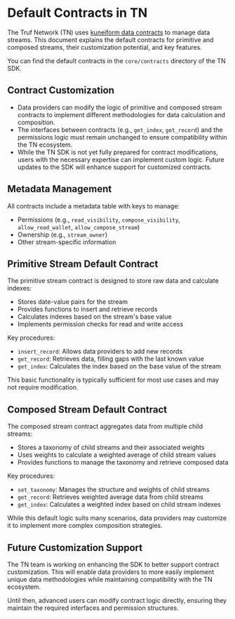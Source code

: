 # Default Contracts in TN

The Truf Network (TN) uses [kuneiform data contracts](https://docs.kwil.com/docs/kuneiform/introduction) to manage data streams. This document explains the default contracts for primitive and composed streams, their customization potential, and key features.

You can find the default contracts in the `core/contracts` directory of the TN SDK.

## Contract Customization

- Data providers can modify the logic of primitive and composed stream contracts to implement different methodologies for data calculation and composition.
- The interfaces between contracts (e.g., `get_index`, `get_record`) and the permissions logic must remain unchanged to ensure compatibility within the TN ecosystem.
- While the TN SDK is not yet fully prepared for contract modifications, users with the necessary expertise can implement custom logic. Future updates to the SDK will enhance support for customized contracts.

## Metadata Management

All contracts include a metadata table with keys to manage:
- Permissions (e.g., `read_visibility`, `compose_visibility`, `allow_read_wallet`, `allow_compose_stream`)
- Ownership (e.g., `stream_owner`)
- Other stream-specific information

## Primitive Stream Default Contract

The primitive stream contract is designed to store raw data and calculate indexes:

- Stores date-value pairs for the stream
- Provides functions to insert and retrieve records
- Calculates indexes based on the stream's base value
- Implements permission checks for read and write access

Key procedures:
- `insert_record`: Allows data providers to add new records
- `get_record`: Retrieves data, filling gaps with the last known value
- `get_index`: Calculates the index based on the base value of the stream

This basic functionality is typically sufficient for most use cases and may not require modification.

## Composed Stream Default Contract

The composed stream contract aggregates data from multiple child streams:

- Stores a taxonomy of child streams and their associated weights
- Uses weights to calculate a weighted average of child stream values
- Provides functions to manage the taxonomy and retrieve composed data

Key procedures:
- `set_taxonomy`: Manages the structure and weights of child streams
- `get_record`: Retrieves weighted average data from child streams
- `get_index`: Calculates a weighted index based on child stream indexes

While this default logic suits many scenarios, data providers may customize it to implement more complex composition strategies.

## Future Customization Support

The TN team is working on enhancing the SDK to better support contract customization. This will enable data providers to more easily implement unique data methodologies while maintaining compatibility with the TN ecosystem.

Until then, advanced users can modify contract logic directly, ensuring they maintain the required interfaces and permission structures.